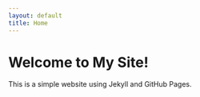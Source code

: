 ```yaml
---
layout: default
title: Home
---
```

# Welcome to My Site!
This is a simple website using Jekyll and GitHub Pages.
